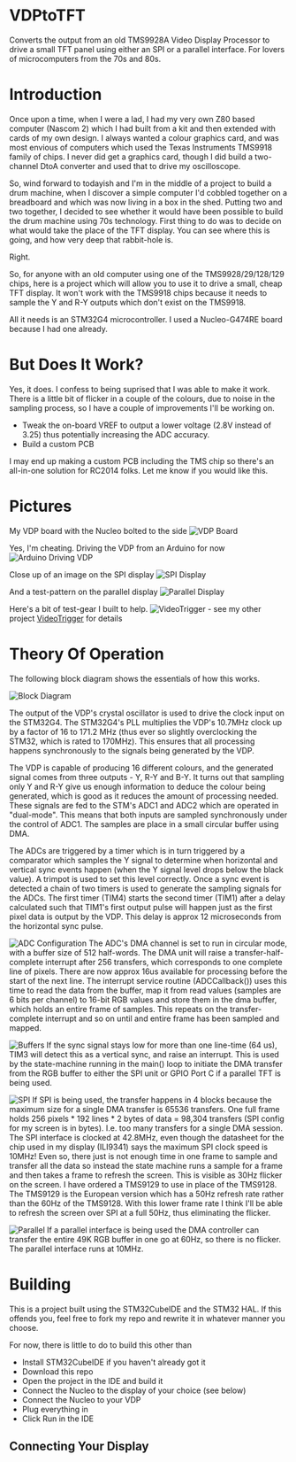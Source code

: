 # VDPtoTFT
Converts the output from an old TMS9928A Video Display Processor to drive a small TFT panel using either an SPI or a parallel interface. For lovers of microcomputers from the 70s and 80s.

# Introduction
Once upon a time, when I were a lad, I had my very own Z80 based computer (Nascom 2) which I had built from a kit and then extended with cards of my own design. I always wanted a colour graphics card, and was most envious of computers which used the Texas Instruments TMS9918 family of chips. I never did get a graphics card, though I did build a two-channel DtoA converter and used that to drive my oscilloscope.

So, wind forward to todayish and I'm in the middle of a project to build a drum machine, when I discover a simple computer I'd cobbled together on a breadboard and which was now living in a box in the shed. Putting two and two together, I decided to see whether it would have been possible to build the drum machine using 70s technology. First thing to do was to decide on what would take the place of the TFT display. You can see where this is going, and how very deep that rabbit-hole is.

Right.

So, for anyone with an old computer using one of the TMS9928/29/128/129 chips, here is a project which will allow you to use it to drive a small, cheap TFT display. It won't work with the TMS9918 chips because it needs to sample the Y and R-Y outputs which don't exist on the TMS9918.

All it needs is an STM32G4 microcontroller. I used a Nucleo-G474RE board because I had one already.

# But Does It Work?
Yes, it does. I confess to being suprised that I was able to make it work. There is a little bit of flicker in a couple of the colours, due to noise in the sampling process, so I have a couple of improvements I'll be working on. 
- Tweak the on-board VREF to output a lower voltage (2.8V instead of 3.25) thus potentially increasing the ADC accuracy.
- Build a custom PCB

I may end up making a custom PCB including the TMS chip so there's an all-in-one solution for RC2014 folks. Let me know if you would like this.

# Pictures

My VDP board with the Nucleo bolted to the side
![VDP Board](./images/IMG_0755.JPG)

Yes, I'm cheating. Driving the VDP from an Arduino for now
![Arduino Driving VDP](./images/IMG_0756.JPG)

Close up of an image on the SPI display
![SPI Display](./images/IMG_0765.JPG)

And a test-pattern on the parallel display
![Parallel Display](./images/IMG_0875.JPG)

Here's a bit of test-gear I built to help. 
![VideoTrigger](./images/IMG_0760.JPG) - see my other project [VideoTrigger](https://github.com/ukmaker/VideoTrigger) for details

# Theory Of Operation

The following block diagram shows the essentials of how this works.

![Block Diagram](./images//BlockDiagram.PNG)

The output of the VDP's crystal oscillator is used to drive the clock input on the STM32G4. The STM32G4's PLL multiplies the VDP's 10.7MHz clock up by a factor of 16 to 171.2 MHz (thus ever so slightly overclocking the STM32, which is rated to 170MHz). This ensures that all processing happens synchronously to the signals being generated by the VDP. 

The VDP is capable of producing 16 different colours, and the generated signal comes from three outputs - Y, R-Y and B-Y. It turns out that sampling only Y and R-Y give us enough information to deduce the colour being generated, which is good as it reduces the amount of processing needed. These signals are fed to the STM's ADC1 and ADC2 which are operated in "dual-mode". This means that both inputs are sampled synchronously under the control of ADC1. The samples are place in a small circular buffer using DMA.

The ADCs are triggered by a timer which is in turn triggered by a comparator which samples the Y signal to determine when horizontal and vertical sync events happen (when the Y signal level drops below the black value). A trimpot is used to set this level correctly. Once a sync event is detected a chain of two timers is used to generate the sampling signals for the ADCs. The first timer (TIM4) starts the second timer (TIM1) after a delay calculated such that TIM1's first output pulse will happen just as the first pixel data is output by the VDP. This delay is approx 12 microseconds from the horizontal sync pulse.

![ADC Configuration](./images/Inputs.PNG)
The ADC's DMA channel is set to run in circular mode, with a buffer size of 512 half-words. The DMA unit will raise a transfer-half-complete interrupt after 256 transfers, which corresponds to one complete line of pixels. There are now approx 16us available for processing before the start of the next line. The interrupt service routine (ADCCallback()) uses this time to read the data from the buffer, map it from read values (samples are 6 bits per channel) to 16-bit RGB values and store them in the dma buffer, which holds an entire frame of samples. This repeats on the transfer-complete interrupt and so on until and entire frame has been sampled and mapped. 

![Buffers](./images/Buffers.PNG)
If the sync signal stays low for more than one line-time (64 us), TIM3 will detect this as a vertical sync, and raise an interrupt. This is used by the state-machine running in the main() loop to initiate the DMA transfer from the RGB buffer to either the SPI unit or GPIO Port C if a parallel TFT is being used.

![SPI](./images/SPI.PNG)
If SPI is being used, the transfer happens in 4 blocks because the maximum size for a single DMA transfer is 65536 transfers. One full frame holds 256 pixels * 192 lines * 2 bytes of data = 98,304 transfers (SPI config for my screen is in bytes). I.e. too many transfers for a single DMA session. The SPI interface is clocked at 42.8MHz, even though the datasheet for the chip used in my display (ILI9341) says the maximum SPI clock speed is 10MHz! Even so, there just is not enough time in one frame to sample and transfer all the data so instead the state machine runs a sample for a frame and then takes a frame to refresh the screen. This is visible as 30Hz flicker on the screen. I have ordered a TMS9129 to use in place of the TMS9128. The TMS9129 is the European version which has a 50Hz refresh rate rather than the 60Hz of the TMS9128. With this lower frame rate I think I'll be able to refresh the screen over SPI at a full 50Hz, thus eliminating the flicker.

![Parallel](./images/Parallel.PNG)
If a parallel interface is being used the DMA controller can transfer the entire 49K RGB buffer in one go at 60Hz, so there is no flicker. The parallel interface runs at 10MHz.

# Building
This is a project built using the STM32CubeIDE and the STM32 HAL. If this offends you, feel free to fork my repo and rewrite it in whatever manner you choose.

For now, there is little to do to build this other than

- Install STM32CubeIDE if you haven't already got it
- Download this repo
- Open the project in the IDE and build it
- Connect the Nucleo to the display of your choice (see below)
- Connect the Nucleo to your VDP
- Plug everything in 
- Click Run in the IDE

## Connecting Your Display
